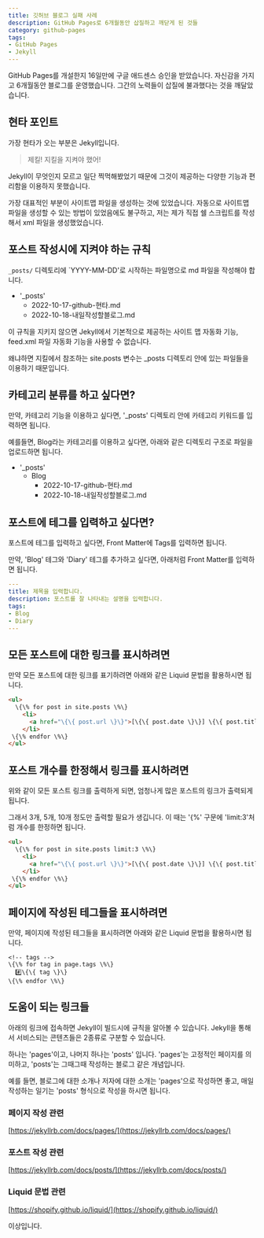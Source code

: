 ```yaml
---
title: 깃허브 블로그 실패 사례
description: GitHub Pages로 6개월동안 삽질하고 깨닫게 된 것들
category: github-pages
tags:
- GitHub Pages
- Jekyll
---
```

GitHub Pages를 개설한지 16일만에 구글 애드센스 승인을 받았습니다. 
자신감을 가지고 6개월동안 블로그를 운영했습니다. 
그간의 노력들이 삽질에 불과했다는 것을 깨달았습니다. 


현타 포인트
---


가장 현타가 오는 부분은 Jekyll입니다. 


> 제킬! 지킬을 지켜야 했어! 


Jekyll이 무엇인지 모르고 일단 찍먹해봤었기 때문에 
그것이 제공하는 다양한 기능과 편리함을 이용하지 못했습니다. 


가장 대표적인 부분이 사이트맵 파일을 생성하는 것에 있었습니다. 
자동으로 사이트맵 파일을 생성할 수 있는 방법이 있었음에도 불구하고, 
저는 제가 직접 쉘 스크립트를 작성해서 xml 파일을 생성했었습니다. 


포스트 작성시에 지켜야 하는 규칙
---


`_posts/` 디렉토리에 `YYYY-MM-DD'로 시작하는 
파일명으로 md 파일을 작성해야 합니다. 


- '_posts'
  - 2022-10-17-github-현타.md
  - 2022-10-18-내일작성할블로그.md


이 규칙을 지키지 않으면 Jekyll에서 기본적으로 제공하는 
사이트 맵 자동화 기능, feed.xml 파일 자동화 기능을 사용할 수 없습니다. 


왜냐하면 지킬에서 참조하는 site.posts 변수는 
_posts 디렉토리 안에 있는 파일들을 이용하기 때문입니다. 


카테고리 분류를 하고 싶다면?
---


만약, 카테고리 기능을 이용하고 싶다면, 
'_posts' 디렉토리 안에 카테고리 키워드를 입력하면 됩니다. 


예를들면, Blog라는 카테고리를 이용하고 싶다면, 
아래와 같은 디렉토리 구조로 파일을 업로드하면 됩니다. 


- '_posts'
  - Blog
    - 2022-10-17-github-현타.md
    - 2022-10-18-내일작성할블로그.md


포스트에 테그를 입력하고 싶다면?
---


포스트에 테그를 입력하고 싶다면, Front Matter에 Tags를 입력하면 됩니다. 


만약, 'Blog' 테그와 'Diary' 테그를 추가하고 싶다면, 
아래처럼 Front Matter를 입력하면 됩니다. 


```yaml
---
title: 제목을 입력합니다.
description: 포스트를 잘 나타내는 설명을 입력합니다.
tags:
- Blog
- Diary
---
```


모든 포스트에 대한 링크를 표시하려면
---


만약 모든 포스트에 대한 링크를 표기하려면 
아래와 같은 Liquid 문법을 활용하시면 됩니다. 


```html
<ul>
  \{\% for post in site.posts \%\}
    <li>
      <a href="\{\{ post.url \}\}">[\{\{ post.date \}\}] \{\{ post.title \}\}</a>
    </li>
 \{\% endfor \%\}
</ul>
```


포스트 개수를 한정해서 링크를 표시하려면
---


위와 같이 모든 포스트 링크를 출력하게 되면, 
엄청나게 많은 포스트의 링크가 출력되게 됩니다. 


그래서 3개, 5개, 10개 정도만 출력할 필요가 생깁니다. 
이 때는 '\{\%' 구문에 'limit:3'처럼 개수를 한정하면 됩니다. 


```html
<ul>
  \{\% for post in site.posts limit:3 \%\}
    <li>
      <a href="\{\{ post.url \}\}">[\{\{ post.date \}\}] \{\{ post.title \}\}</a>
    </li>
 \{\% endfor \%\}
</ul>
```


페이지에 작성된 테그들을 표시하려면
---


만약, 페이지에 작성된 테그들을 표시하려면
아래와 같은 Liquid 문법을 활용하시면 됩니다. 


```
<!-- tags -->
\{\% for tag in page.tags \%\}
  #️⃣\{\{ tag \}\}
\{\% endfor \%\}
```


도움이 되는 링크들
---


아래의 링크에 접속하면 Jekyll이 빌드시에 규칙을 알아볼 수 있습니다. 
Jekyll을 통해서 서비스되는 콘텐츠들은 2종류로 구분할 수 있습니다. 


하나는 'pages'이고, 나머지 하나는 'posts' 입니다. 
'pages'는 고정적인 페이지를 의미하고, 
'posts'는 그때그때 작성하는 블로그 같은 개념입니다. 


예를 들면, 블로그에 대한 소개나 저자에 대한 소개는 
'pages'으로 작성하면 좋고, 
매일 작성하는 일기는 'posts' 형식으로 작성을 하시면 됩니다. 


### 페이지 작성 관련
[https://jekyllrb.com/docs/pages/](https://jekyllrb.com/docs/pages/)


### 포스트 작성 관련
[https://jekyllrb.com/docs/posts/](https://jekyllrb.com/docs/posts/)


### Liquid 문법 관련
[https://shopify.github.io/liquid/](https://shopify.github.io/liquid/)


이상입니다. 
